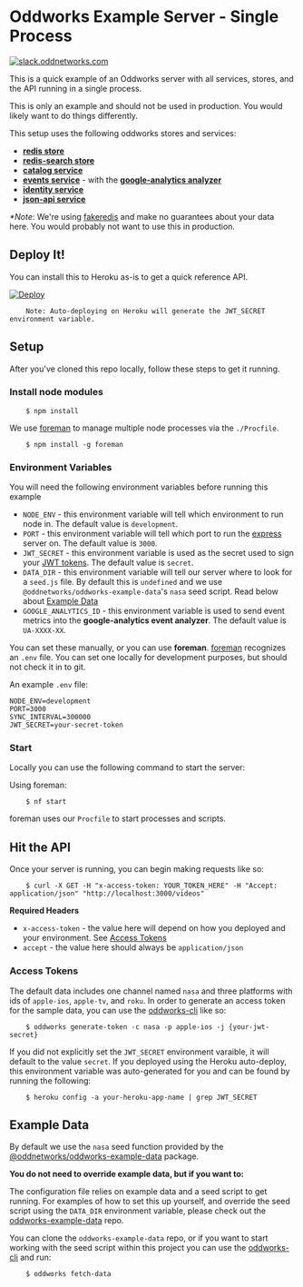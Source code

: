 # Oddworks Example Server - Single Process

[![slack.oddnetworks.com](http://slack.oddnetworks.com/badge.svg)](http://slack.oddnetworks.com)

This is a quick example of an Oddworks server with all services, stores, and the API running in a single process.

This is only an example and should not be used in production. You would likely want to do things differently.

This setup uses the following oddworks stores and services:

- __[redis store](https://github.com/oddnetworks/oddworks/tree/master/lib/stores/redis)__
- __[redis-search store](https://github.com/oddnetworks/oddworks/tree/master/lib/stores/redis-search)__
- __[catalog service](https://github.com/oddnetworks/oddworks/blob/master/lib/services/catalog)__
- __[events service](https://github.com/oddnetworks/oddworks/blob/master/lib/services/events)__ - with the __[google-analytics analyzer](https://github.com/oddnetworks/oddworks/tree/master/lib/services/events/analyzers)__
- __[identity service](https://github.com/oddnetworks/oddworks/tree/master/lib/services/identity)__
- __[json-api service](https://github.com/oddnetworks/oddworks/tree/master/lib/services/json-api)__

_*Note_: We're using [fakeredis](https://www.npmjs.com/package/fakeredis) and make no guarantees about your data here. You would probably not want to use this in production.

## Deploy It!

You can install this to Heroku as-is to get a quick reference API.

[![Deploy](https://www.herokucdn.com/deploy/button.svg)](https://heroku.com/deploy)

		Note: Auto-deploying on Heroku will generate the JWT_SECRET environment variable.

## Setup

After you've cloned this repo locally, follow these steps to get it running.

### Install node modules

		$ npm install

We use [foreman](https://www.npmjs.com/package/foreman) to manage multiple node processes via the `./Procfile`.

		$ npm install -g foreman


### Environment Variables

You will need the following environment variables before running this example

- `NODE_ENV` - this environment variable will tell which environment to run node in. The default value is `development`.
- `PORT` - this environment variable will tell which port to run the [express](https://www.npmjs.com/package/express) server on. The default value is `3000`.
- `JWT_SECRET` - this environment variable is used as the secret used to sign your [JWT tokens](https://jwt.io/). The default value is `secret`.
- `DATA_DIR` - this environment variable will tell our server where to look for a `seed.js` file. By default this is `undefined` and we use `@oddnetworks/oddworks-example-data`'s `nasa` seed script. Read below about [Example Data](#example-data)
- `GOOGLE_ANALYTICS_ID` - this environment variable is used to send event metrics into the __google-analytics event analyzer__. The default value is `UA-XXXX-XX`.

You can set these manually, or you can use __foreman__. [foreman](https://www.npmjs.com/package/foreman) recognizes an `.env` file. You can set one locally for development purposes, but should not check it in to git.

An example `.env` file:
```
NODE_ENV=development
PORT=3000
SYNC_INTERVAL=300000
JWT_SECRET=your-secret-token
```

### Start

Locally you can use the following command to start the server:

Using foreman:

		$ nf start

foreman uses our `Procfile` to start processes and scripts.

## Hit the API

Once your server is running, you can begin making requests like so:

		$ curl -X GET -H "x-access-token: YOUR_TOKEN_HERE" -H "Accept: application/json" "http://localhost:3000/videos"

__Required Headers__

- `x-access-token` - the value here will depend on how you deployed and your environment. See [Access Tokens](#access-tokens)
- `accept` - the value here should always be `application/json`

### Access Tokens

The default data includes one channel named `nasa` and three platforms with ids of `apple-ios`, `apple-tv`, and `roku`. In order to generate an access token for the sample data, you can use the [oddworks-cli](https://www.npmjs.com/package/@oddnetworks/oddworks-cli) like so:

		$ oddworks generate-token -c nasa -p apple-ios -j {your-jwt-secret}

If you did not explicitly set the `JWT_SECRET` environment varaible, it will default to the value `secret`. If you deployed using the Heroku auto-deploy, this environment variable was auto-generated for you and can be found by running the following:

		$ heroku config -a your-heroku-app-name | grep JWT_SECRET

## Example Data

By default we use the `nasa` seed function provided by the [@oddnetworks/oddworks-example-data](https://www.npmjs.com/package/@oddnetworks/oddworks-example-data) package.

__You do not need to override example data, but if you want to:__

The configuration file relies on example data and a seed script to get running. For examples of how to set this up yourself, and override the seed script using the `DATA_DIR` environment variable, please check out the [oddworks-example-data](https://github.com/oddnetworks/oddworks-example-data) repo.

You can clone the `oddworks-example-data` repo, or if you want to start working with the seed script within this project you can use the [oddworks-cli](https://www.npmjs.com/package/@oddnetworks/oddworks-cli) and run:

		$ oddworks fetch-data
